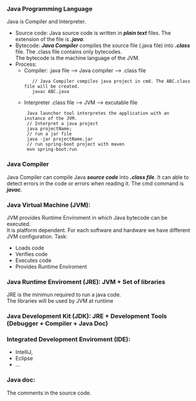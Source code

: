 ### Java Programming Language
Java is Compiler and Interpreter.<br>
- Source code: Java source code is written in ***plain text*** files. The extension of the file is ***.java***.
- Bytecode: ***Java Compiler*** compiles the source file (.java file) into ***.class*** file. The .class file contains only bytecodes. <br> The bytecode is the machine language of the JVM.
- Process:
  - Compiler: .java file --> Java compiler --> .class file
    ```
       // Java Compiler compiles java project in cmd. The ABC.class file will be created.
       javac ABC.java
    ```
  - Interpreter .class file --> JVM --> excutable file
    ```
     Java launcher tool interpretes the application with an instance of the JVM.
     // Interpret a java project
     java projectName;
     // run a jar file
     java -jar projectName.jar
     // run spring-boot project with maven
     mvn spring-boot:run
    ```

### Java Compiler
Java Compiler can compile Java ***source code*** into ***.class file***. It can able to detect errors in the code or errors when reading it. The cmd command is ***javac***.

### Java Virtual Machine (JVM): 
JVM provides Runtime Enviroment in which Java bytecode can be executed. <br>
It is platform dependent. For each software and hardware we have different JVM configuration.
Task:
  - Loads code
  - Verifies code
  - Executes code
  - Provides Runtime Enviroment

### Java Runtime Enviroment (JRE): JVM + Set of libraries
JRE is the minimun required to run a java code.<br>
The libraries will be used by JVM at runtime

### Java Development Kit (JDK): JRE + Development Tools (Debugger + Compiler + Java Doc)

### Integrated Development Enviroment (IDE): 
- IntelliJ,
- Eclipse
- ...

### Java doc: 
The comments in the source code.
